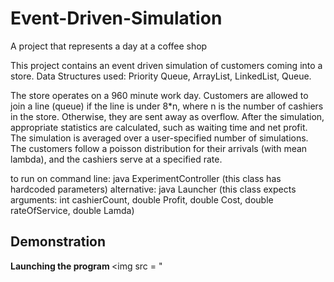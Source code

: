 # Event-Driven-Simulation
A project that represents a day at a coffee shop

This project contains an event driven simulation of customers coming into a store.  Data Structures used: Priority Queue, ArrayList, LinkedList, Queue.

The store operates on a 960 minute work day.  Customers are allowed to join a line (queue) if the line is under 8*n, where n is the number of cashiers in the store.
Otherwise, they are sent away as overflow.  After the simulation, appropriate statistics are calculated, such as waiting time and net profit. The simulation is averaged over a user-specified number of simulations.  The customers follow
a poisson distribution for their arrivals (with mean lambda), and the cashiers serve at a specified rate. 

to run on command line: java ExperimentController (this class has hardcoded parameters)
alternative: java Launcher (this class expects arguments: int cashierCount, double Profit, double Cost, double rateOfService, double Lamda)

## Demonstration 
<b> Launching the program </b>
<img src = "
